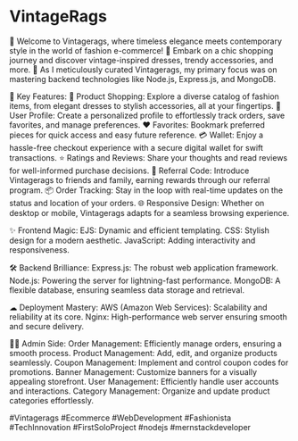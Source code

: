 <h1>VintageRags</h1>
👗 Welcome to Vintagerags, where timeless elegance meets contemporary style in the world of fashion e-commerce! 💃 Embark on a chic shopping journey and discover vintage-inspired dresses, trendy accessories, and more. 👠 As I meticulously curated Vintagerags, my primary focus was on mastering backend technologies like Node.js, Express.js, and MongoDB.

🌟 Key Features:
🛒 Product Shopping: Explore a diverse catalog of fashion items, from elegant dresses to stylish accessories, all at your fingertips.
👤 User Profile: Create a personalized profile to effortlessly track orders, save favorites, and manage preferences.
❤ Favorites: Bookmark preferred pieces for quick access and easy future reference.
💳 Wallet: Enjoy a hassle-free checkout experience with a secure digital wallet for swift transactions.
⭐ Ratings and Reviews: Share your thoughts and read reviews for well-informed purchase decisions.
🔄 Referral Code: Introduce Vintagerags to friends and family, earning rewards through our referral program.
📦 Order Tracking: Stay in the loop with real-time updates on the status and location of your orders.
🌐 Responsive Design: Whether on desktop or mobile, Vintagerags adapts for a seamless browsing experience.

✨ Frontend Magic:
EJS: Dynamic and efficient templating.
CSS: Stylish design for a modern aesthetic.
JavaScript: Adding interactivity and responsiveness.

🛠 Backend Brilliance:
Express.js: The robust web application framework.
Node.js: Powering the server for lightning-fast performance.
MongoDB: A flexible database, ensuring seamless data storage and retrieval.

☁ Deployment Mastery:
AWS (Amazon Web Services): Scalability and reliability at its core.
Nginx: High-performance web server ensuring smooth and secure delivery.

👩‍💼 Admin Side:
Order Management: Efficiently manage orders, ensuring a smooth process.
Product Management: Add, edit, and organize products seamlessly.
Coupon Management: Implement and control coupon codes for promotions.
Banner Management: Customize banners for a visually appealing storefront.
User Management: Efficiently handle user accounts and interactions.
Category Management: Organize and update product categories effortlessly.

#Vintagerags #Ecommerce #WebDevelopment #Fashionista #TechInnovation #FirstSoloProject #nodejs #mernstackdeveloper
